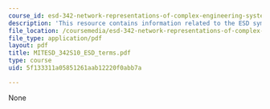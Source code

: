 ```yaml
---
course_id: esd-342-network-representations-of-complex-engineering-systems-spring-2010
description: 'This resource contains information related to the ESD symposium committee.  '
file_location: /coursemedia/esd-342-network-representations-of-complex-engineering-systems-spring-2010/5f133311a05851261aab12220f0abb7a_MITESD_342S10_ESD_terms.pdf
file_type: application/pdf
layout: pdf
title: MITESD_342S10_ESD_terms.pdf
type: course
uid: 5f133311a05851261aab12220f0abb7a

---
```

None